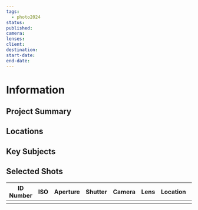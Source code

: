 ```yaml
---
tags:
  - photo2024
status: 
published: 
camera: 
lenses: 
client: 
destination: 
start-date: 
end-date:
---
```

# Information

## Project Summary
## Locations

## Key Subjects

## Selected Shots


| ID Number | ISO | Aperture | Shutter | Camera | Lens | Location | Tag Line |
| --------- | --- | -------- | ------- | ------ | ---- | -------- | -------- |
|           |     |          |         |        |      |          |          |

